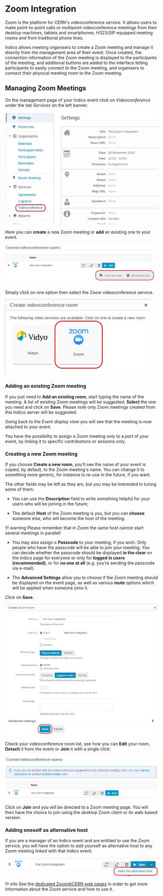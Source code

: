 # Zoom Integration

Zoom is the platform for CERN's videoconference service. It allows users to make point-to-point calls or multipoint videoconference meetings from their desktop machines, tablets and smartphones, H323/SIP equipped meeting rooms and from traditional phone lines.

Indico allows meeting organisers to create a Zoom meeting and manage it directly from the management area of their
event. Once created, the connection information of the Zoom meeting is displayed to the participants of the meeting,
and additional buttons are added to the interface letting participants to easily connect to the Zoom meeting, and
organisers to connect their physical meeting room to the Zoom meeting.

## Managing Zoom Meetings

On the management page of your Indico event click on _Videoconference_ under the tab _Services_ on the left banner.

![](../assets/zoom/videoconf_menu.png)

Here you can **create** a new Zoom meeting or **add** an existing one to your event.

![](../assets/zoom/videoconf_list.png)

Simply click on one option then select the Zoom videoconference service.

![](../assets/zoom/videoconf_choice.png)

### Adding an existing Zoom meeting

If you just need to **Add an existing room**, start typing the name of the meeting. A list of existing Zoom meetings
will be suggested. **Select** the one you need and click on **Save**. Please note only Zoom meetings created from 
this Indico server will be suggested.

Going back to the _Event display view_ you will see that the meeting is now attached to your event.

You have the possibility to assign a Zoom meeting only to a *part* of your event, by linking it to specific
contributions or sessions only.

### Creating a new Zoom meeting

If you choose **Create a new room**, you'll see the name of your event is copied, by default, to the Zoom meeting's
name. You can change it to something more generic, for instance to re-use in the future, if you want.

The other fields may be left as they are, but you may be interested in tuning some of them:

* You can use the **Description** field to write something helpful for your users who will be joining in the
   future;

* The default **Host** of the Zoom meeting is you, but you can **choose** someone else, who will become the host of
  the meeting.

!!! warning
    Please remember that in Zoom the same host cannot start several meetings in parallel!

* You may also assign a **Passcode** to your meeting, if you wish. Only people who have the passcode will be able
  to join your meeting. You can decide whether the passcode should be displayed **in the clear** on the Indico page
  for everyone or only for **logged in users (recommended)**, or for **no one at all** (e.g. you're sending the
  passcode via e-mail).

* The **Advanced Settings** allow you to choose if the Zoom meeting should be displayed on the event page, as well
  as various **mute** options which will be applied when someone joins it.

Click on **Save**.

![](../assets/zoom/create_room_modal.png)

Check your videoconference room list, see how you can **Edit** your room, **Detach** it from the event or **Join**
it with a single click:

![](../assets/zoom/videoconf_list_final.png)

Click on **Join** and you will be directed to a Zoom meeting page. You will then have the choice to join using the
desktop Zoom client or its web-based version.

### Adding oneself as alternative host

If you are a manager of an Indico event and are entitled to use the Zoom service, you will have the option to add 
yourself as alternative host to any Zoom meeting linked with that Indico event.

![](../assets/zoom/videoconf_alternative_host.png)

!!! info
    See the [dedicated Zoom@CERN web pages](https://videoconference.web.cern.ch) in order to get more information about
    the Zoom service and how to use it.
